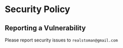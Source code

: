 # Security Policy

## Reporting a Vulnerability

Please report security issues to `realstoman@gmail.com`
